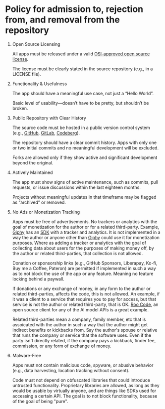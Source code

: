 # Policy for admission to, rejection from, and removal from the repository

1. Open Source Licensing

    All apps must be released under a valid [OSI-approved open source license](https://opensource.org/licenses).

    The license must be clearly stated in the source repository (e.g., in a LICENSE file).

2. Functionality & Usefulness

    The app should have a meaningful use case, not just a “Hello World”.

    Basic level of usability—doesn’t have to be pretty, but shouldn’t be broken.

3. Public Repository with Clear History

    The source code must be hosted in a public version control system (e.g., [GitHub](https://github.com/), [GitLab](https://about.gitlab.com/), [Codeberg](https://codeberg.org/)).

    The repository should have a clear commit history. Apps with only one or two initial commits and no meaningful development will be excluded.

    Forks are allowed only if they show active and significant development beyond the original.

4. Actively Maintained

    The app must show signs of active maintenance, such as commits, pull requests, or issue discussions within the last eighteen months.

    Projects without meaningful updates in that timeframe may be flagged as “archived” or removed.

5. No Ads or Monetization Tracking

    Apps must be free of advertisements. No trackers or analytics with the goal of monetization for the author or for a related third-party. Example, [Giphy](https://giphy.com/) has an [SDK](https://developers.giphy.com/docs/sdk/) with a tracker and analytics. It is not implemented in a way the author or anyone other than [Giphy](https://giphy.com/) could use it for monetization purposes. Where as adding a tracker or analytics with the goal of collecting data about users for the purposes of making money off, by the author or related third-parties, that collection is not allowed.

    Donation or sponsorship links (e.g., GitHub Sponsors, Liberapay, Ko-fi, Buy me a Coffee, Pateron) are permitted if implemented in such a way as to not block the use of the app or any feature. Meaning no feature locking behind a paywall.

    If donations or any exchange of money, in any form to the author or related third-parties, affects the code, this is not allowed. An example, if it was a client to a service that requires you to pay for access, but that service is not the author or related third-party, that is OK. [Roo Code](https://github.com/RooCodeInc/Roo-Code), an open source client for any of the AI model APIs is a great example.

    Related third-parties mean a company, family member, etc that is assoicated with the author in such a way that the author might get indirect benefits or kickbacks from. Say the author's spouse or relative that runs the company or service that the software uses. Even if the party isn't directly related, if the company pays a kickback, finder fee, commission, or any form of exchange of money.

6. Malware-Free

    Apps must not contain malicious code, spyware, or abusive behavior (e.g., data harvesting, location tracking without consent).

    Code must not depend on obfuscated libraries that could introduce untrusted functionality. Proprietary libraries are allowed, as long as they would be usable by virtually anyone, and are things like SDKs used for accessing a certain API. The goal is to not block functionality, because of the goal of being "pure".
